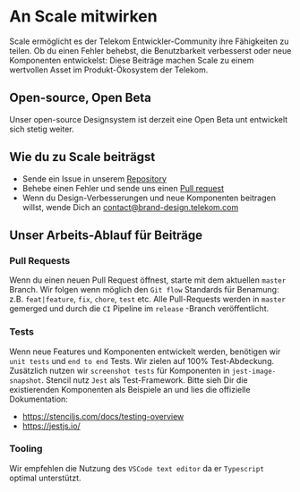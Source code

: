 # An Scale mitwirken

Scale ermöglicht es der Telekom Entwickler-Community ihre Fähigkeiten zu teilen. Ob du einen Fehler behebst, die Benutzbarkeit verbesserst oder neue Komponenten entwickelst: Diese Beiträge machen Scale zu einem wertvollen Asset im Produkt-Ökosystem der Telekom.

## Open-source, Open Beta

Unser open-source Designsystem ist derzeit eine Open Beta unt entwickelt sich stetig weiter.

## Wie du zu Scale beiträgst

- Sende ein Issue in unserem [Repository](https://github.com/telekom/scale/issues)
- Behebe einen Fehler und sende uns einen [Pull request](https://github.com/telekom/scale/pulls)
- Wenn du Design-Verbesserungen und neue Komponenten beitragen willst, wende Dich an <a href="mailto:contact@brand-design.telekom.com">contact@brand-design.telekom.com</a>

## Unser Arbeits-Ablauf für Beiträge

### Pull Requests

Wenn du einen neuen Pull Request öffnest, starte mit dem aktuellen `master` Branch. Wir folgen wenn möglich den `Git flow` Standards für Benamung: z.B. `feat|feature`, `fix`, `chore`, `test` etc. Alle Pull-Requests werden in `master` gemerged und durch die `CI` Pipeline im `release` -Branch veröffentlicht.

### Tests

Wenn neue Features und Komponenten entwickelt werden, benötigen wir `unit tests` und `end to end` Tests. Wir zielen auf 100% Test-Abdeckung. Zusätzlich nutzen wir `screenshot tests` für Komponenten in `jest-image-snapshot`. Stencil nutz `Jest` als Test-Framework. Bitte sieh Dir die existierenden Komponenten als Beispiele an und lies die offizielle Dokumentation:

- https://stenciljs.com/docs/testing-overview
- https://jestjs.io/

### Tooling

Wir empfehlen die Nutzung des `VSCode text editor` da er `Typescript` optimal unterstützt.